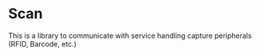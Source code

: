 # Scan
This is a library to communicate with service handling capture peripherals (RFID, Barcode, etc.)

